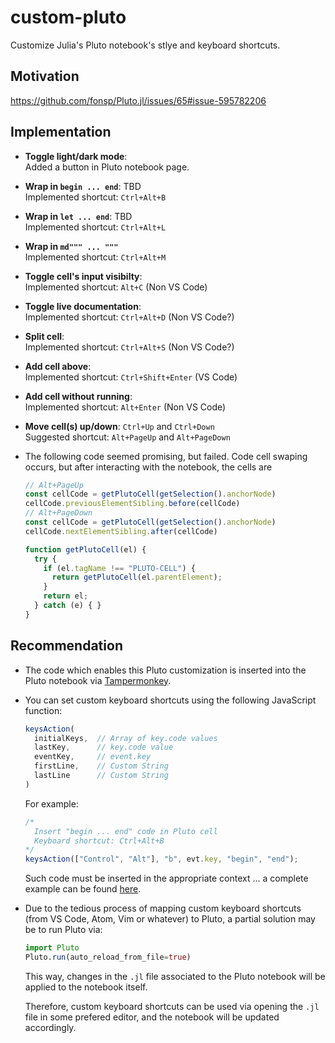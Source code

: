 # custom-pluto
Customize Julia's Pluto notebook's stlye and keyboard shortcuts.

## Motivation 

<https://github.com/fonsp/Pluto.jl/issues/65#issue-595782206>

## Implementation

- **Toggle light/dark mode**: \
  Added a button in Pluto notebook page.

- **Wrap in `begin ... end`**: TBD \
  Implemented shortcut: `Ctrl+Alt+B`

- **Wrap in `let ... end`**: TBD \
  Implemented shortcut: `Ctrl+Alt+L`

- **Wrap in `md""" ... """`** \
  Implemented shortcut: `Ctrl+Alt+M`

- **Toggle cell's input visibilty**: \
  Implemented shortcut: `Alt+C`  (Non VS Code)

- **Toggle live documentation**: \
Implemented shortcut: `Ctrl+Alt+D`  (Non VS Code?)

- **Split cell**: \
  Implemented shortcut: `Ctrl+Alt+S`  (Non VS Code?)

- **Add cell above**: \
  Implemented shortcut: `Ctrl+Shift+Enter`  (VS Code)

- **Add cell without running**: \
  Implemented shortcut: `Alt+Enter`  (Non VS Code)

- **Move cell(s) up/down**: `Ctrl+Up` and `Ctrl+Down` \
Suggested shortcut: `Alt+PageUp` and `Alt+PageDown`

- The following code seemed promising, but failed.
  Code cell swaping occurs, but after interacting
  with the notebook, the cells are 
  ```js
  // Alt+PageUp
  const cellCode = getPlutoCell(getSelection().anchorNode)
  cellCode.previousElementSibling.before(cellCode)
  // Alt+PageDown
  const cellCode = getPlutoCell(getSelection().anchorNode)
  cellCode.nextElementSibling.after(cellCode)

  function getPlutoCell(el) {
    try {
      if (el.tagName !== "PLUTO-CELL") {
        return getPlutoCell(el.parentElement);
      }
      return el;
    } catch (e) { }
  }
  ```

## Recommendation

- The code which enables this Pluto customization
is inserted into the Pluto notebook via
[Tampermonkey](https://chrome.google.com/webstore/detail/tampermonkey/dhdgffkkebhmkfjojejmpbldmpobfkfo?hl=en).

- You can set custom keyboard shortcuts using the
following JavaScript function:
  ```js
  keysAction(
    initialKeys,  // Array of key.code values
    lastKey,      // key.code value
    eventKey,     // event.key
    firstLine,    // Custom String
    lastLine      // Custom String
  )
  ```

  For example:
  ```js
  /*
    Insert "begin ... end" code in Pluto cell
    Keyboard shortcut: Ctrl+Alt+B
  */
  keysAction(["Control", "Alt"], "b", evt.key, "begin", "end");
  ```

  Such code must be inserted in the appropriate context ...
  a complete example can be found 
  [here](https://github.com/lucio-cornejo/custom-pluto/blob/main/custom-Pluto.js#L216).

- Due to the tedious process of mapping custom keyboard
shortcuts (from VS Code, Atom, Vim or whatever) to Pluto,
a partial solution may be to run Pluto via:

  ```julia
  import Pluto
  Pluto.run(auto_reload_from_file=true)
  ```

  This way, changes in the `.jl` file associated to the
  Pluto notebook will be applied to the notebook itself.

  Therefore, custom keyboard shortcuts can be used via
  opening the `.jl` file in some prefered editor,
  and the notebook will be updated accordingly.
